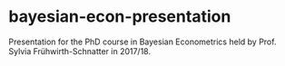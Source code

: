 # bayesian-econ-presentation
Presentation for the PhD course in Bayesian Econometrics held by Prof. Sylvia Frühwirth-Schnatter in 2017/18.

